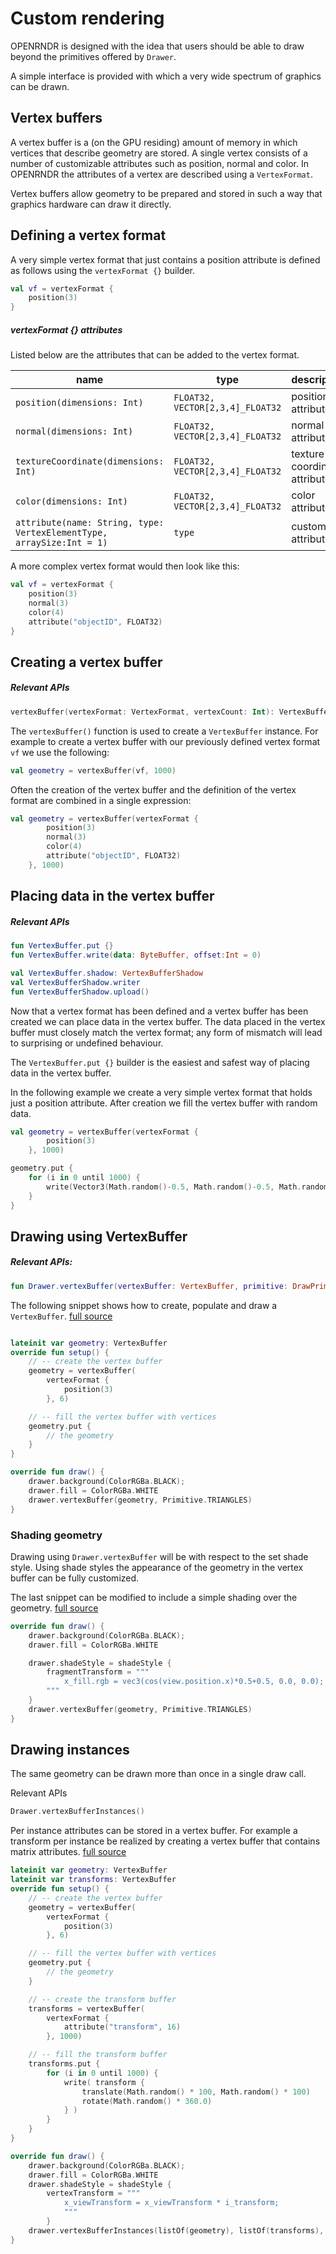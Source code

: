 # Custom rendering

OPENRNDR is designed with the idea that users should be able to draw beyond the primitives offered by `Drawer`.

A simple interface is provided with which a very wide spectrum of graphics can be drawn.

## Vertex buffers

A vertex buffer is a (on the GPU residing) amount of memory in which vertices that describe geometry are stored. A single vertex consists of a number of customizable attributes such as position, normal and color. In OPENRNDR the attributes of a vertex are described using a `VertexFormat`.

Vertex buffers allow geometry to be prepared and stored in such a way that graphics hardware can draw it directly. 

## Defining a vertex format

A very simple vertex format that just contains a position attribute is defined as follows using the `vertexFormat {}` builder.

```kotlin
val vf = vertexFormat {
    position(3)
}
```

##### vertexFormat {} attributes

Listed below are the attributes that can be added to the vertex format.

name                                                                  | type      | description
----------------------------------------------------------------------|-----------|-------------------------------
`position(dimensions: Int)`                                           | `FLOAT32, VECTOR[2,3,4]_FLOAT32` | position attribute
`normal(dimensions: Int)`                                             | `FLOAT32, VECTOR[2,3,4]_FLOAT32` | normal attribute
`textureCoordinate(dimensions: Int)`                                  | `FLOAT32, VECTOR[2,3,4]_FLOAT32` | texture coordinate attribute
`color(dimensions: Int)`                                              | `FLOAT32, VECTOR[2,3,4]_FLOAT32` | color attribute
`attribute(name: String, type: VertexElementType, arraySize:Int = 1)` | `type`    | custom attribute

A more complex vertex format would then look like this:
```kotlin 
val vf = vertexFormat {
    position(3)
    normal(3)
    color(4)
    attribute("objectID", FLOAT32)
}
```

## Creating a vertex buffer

##### Relevant APIs
```kotlin
vertexBuffer(vertexFormat: VertexFormat, vertexCount: Int): VertexBuffer
```

The `vertexBuffer()` function is used to create a `VertexBuffer` instance. For example to create a vertex buffer with our previously defined vertex format `vf` we use the following:

```kotlin
val geometry = vertexBuffer(vf, 1000)
```

Often the creation of the vertex buffer and the definition of the vertex format are combined in a single expression:

```kotlin
val geometry = vertexBuffer(vertexFormat {
        position(3)
        normal(3)
        color(4)
        attribute("objectID", FLOAT32)
    }, 1000)
```

## Placing data in the vertex buffer

##### Relevant APIs
```kotlin
fun VertexBuffer.put {}
fun VertexBuffer.write(data: ByteBuffer, offset:Int = 0)

val VertexBuffer.shadow: VertexBufferShadow
val VertexBufferShadow.writer
fun VertexBufferShadow.upload()
```

Now that a vertex format has been defined and a vertex buffer has been created we can place data in the vertex buffer.
The data placed in the vertex buffer must closely match the vertex format; any form of mismatch will lead to surprising or undefined behaviour.

The `VertexBuffer.put {}` builder is the easiest and safest way of placing data in the vertex buffer.

In the following example we create a very simple vertex format that holds just a position attribute. After creation we fill the vertex buffer with random data.
```kotlin
val geometry = vertexBuffer(vertexFormat {
        position(3)
    }, 1000)

geometry.put {
    for (i in 0 until 1000) {
        write(Vector3(Math.random()-0.5, Math.random()-0.5, Math.random()-0.5))
    }
}
```

## Drawing using VertexBuffer

##### Relevant APIs:
```kotlin
fun Drawer.vertexBuffer(vertexBuffer: VertexBuffer, primitive: DrawPrimitive, vertexOffset: Int = 0, vertexCount: Int = vertexBuffer.vertexCount)
```

The following snippet shows how to create, populate and draw a `VertexBuffer`. [full source](http://github.com/openrndr/openrndr-examples/custom-rendering-001/src/main/kotlin/main.kt)

```kotlin

lateinit var geometry: VertexBuffer
override fun setup() {
    // -- create the vertex buffer
    geometry = vertexBuffer(
        vertexFormat {
            position(3)
        }, 6)

    // -- fill the vertex buffer with vertices
    geometry.put {
        // the geometry
    }
}

override fun draw() {
    drawer.background(ColorRGBa.BLACK);
    drawer.fill = ColorRGBa.WHITE
    drawer.vertexBuffer(geometry, Primitive.TRIANGLES)
}
```

### Shading geometry

Drawing using `Drawer.vertexBuffer` will be with respect to the set shade style. Using shade styles the appearance of the geometry in the vertex buffer can be fully customized.

The last snippet can be modified to include a simple shading over the geometry. [full source](http://github.com/openrndr/openrndr-examples/custom-rendering-002/src/main/kotlin/main.kt)

```kotlin
override fun draw() {
    drawer.background(ColorRGBa.BLACK);
    drawer.fill = ColorRGBa.WHITE

    drawer.shadeStyle = shadeStyle {
        fragmentTransform = """
            x_fill.rgb = vec3(cos(view.position.x)*0.5+0.5, 0.0, 0.0);
        """
    }
    drawer.vertexBuffer(geometry, Primitive.TRIANGLES)
}
```

## Drawing instances

The same geometry can be drawn more than once in a single draw call.

Relevant APIs

```kotlin
Drawer.vertexBufferInstances()
```

Per instance attributes can be stored in a vertex buffer. For example a transform per instance be realized by creating a vertex buffer that contains
matrix attributes. [full source](https://github.com/openrndr/openrndr-tutorials/blob/master/custom-rendering-003/src/main/kotlin/Example.kt)

```kotlin
lateinit var geometry: VertexBuffer
lateinit var transforms: VertexBuffer
override fun setup() {
    // -- create the vertex buffer
    geometry = vertexBuffer(
        vertexFormat {
            position(3)
        }, 6)

    // -- fill the vertex buffer with vertices
    geometry.put {
        // the geometry
    }

    // -- create the transform buffer
    transforms = vertexBuffer(
        vertexFormat {
            attribute("transform", 16)
        }, 1000)

    // -- fill the transform buffer
    transforms.put {
        for (i in 0 until 1000) {
            write( transform {
                translate(Math.random() * 100, Math.random() * 100)
                rotate(Math.random() * 360.0)
            } )
        }
    }
}

override fun draw() {
    drawer.background(ColorRGBa.BLACK);
    drawer.fill = ColorRGBa.WHITE
    drawer.shadeStyle = shadeStyle {
        vertexTransform = """
            x_viewTransform = x_viewTransform * i_transform;
            """
        }
    drawer.vertexBufferInstances(listOf(geometry), listOf(transforms), Primitive.TRIANGLES, 1000)
}
```

